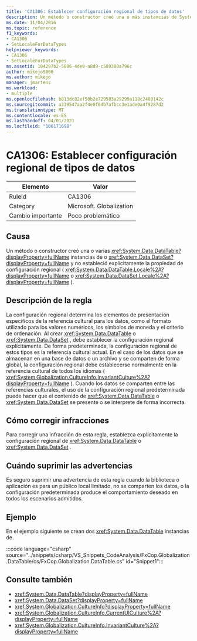 ```yaml
---
title: 'CA1306: Establecer configuración regional de tipos de datos'
description: Un método o constructor creó una o más instancias de System. Data. DataTable o System. Data. DataSet y no estableció explícitamente la propiedad de configuración regional.
ms.date: 11/04/2016
ms.topic: reference
f1_keywords:
- CA1306
- SetLocaleForDataTypes
helpviewer_keywords:
- CA1306
- SetLocaleForDataTypes
ms.assetid: 104297b2-5806-4de0-a8d9-c589380a796c
author: mikejo5000
ms.author: mikejo
manager: jmartens
ms.workload:
- multiple
ms.openlocfilehash: b813dc82ef50b2e729583a29299a118c2480142c
ms.sourcegitcommit: a339547aa2f4e0f64b7afbcc3e1ade0a4f9287d2
ms.translationtype: MT
ms.contentlocale: es-ES
ms.lasthandoff: 04/01/2021
ms.locfileid: "106171698"
---
```

# <a name="ca1306-set-locale-for-data-types"></a>CA1306: Establecer configuración regional de tipos de datos

|Elemento|Valor|
|-|-|
|RuleId|CA1306|
|Category|Microsoft. Globalization|
|Cambio importante|Poco problemático|

## <a name="cause"></a>Causa
Un método o constructor creó una o varias <xref:System.Data.DataTable?displayProperty=fullName> instancias de o <xref:System.Data.DataSet?displayProperty=fullName> y no estableció explícitamente la propiedad de configuración regional ( <xref:System.Data.DataTable.Locale%2A?displayProperty=fullName> o <xref:System.Data.DataSet.Locale%2A?displayProperty=fullName> ).

## <a name="rule-description"></a>Descripción de la regla
La configuración regional determina los elementos de presentación específicos de la referencia cultural para los datos, como el formato utilizado para los valores numéricos, los símbolos de moneda y el criterio de ordenación. Al crear <xref:System.Data.DataTable> o <xref:System.Data.DataSet> , debe establecer la configuración regional explícitamente. De forma predeterminada, la configuración regional de estos tipos es la referencia cultural actual. En el caso de los datos que se almacenan en una base de datos o un archivo y se comparten de forma global, la configuración regional debe establecerse normalmente en la referencia cultural de todos los idiomas ( <xref:System.Globalization.CultureInfo.InvariantCulture%2A?displayProperty=fullName> ). Cuando los datos se comparten entre las referencias culturales, el uso de la configuración regional predeterminada puede hacer que el contenido de <xref:System.Data.DataTable> o <xref:System.Data.DataSet> se presente o se interprete de forma incorrecta.

## <a name="how-to-fix-violations"></a>Cómo corregir infracciones
Para corregir una infracción de esta regla, establezca explícitamente la configuración regional de <xref:System.Data.DataTable> o <xref:System.Data.DataSet> .

## <a name="when-to-suppress-warnings"></a>Cuándo suprimir las advertencias
Es seguro suprimir una advertencia de esta regla cuando la biblioteca o aplicación es para un público local limitado, no se comparten los datos, o la configuración predeterminada produce el comportamiento deseado en todos los escenarios admitidos.

## <a name="example"></a>Ejemplo
En el ejemplo siguiente se crean dos <xref:System.Data.DataTable> instancias de.

:::code language="csharp" source="../snippets/csharp/VS_Snippets_CodeAnalysis/FxCop.Globalization.DataTable/cs/FxCop.Globalization.DataTable.cs" id="Snippet1":::

## <a name="see-also"></a>Consulte también

- <xref:System.Data.DataTable?displayProperty=fullName>
- <xref:System.Data.DataSet?displayProperty=fullName>
- <xref:System.Globalization.CultureInfo?displayProperty=fullName>
- <xref:System.Globalization.CultureInfo.CurrentUICulture%2A?displayProperty=fullName>
- <xref:System.Globalization.CultureInfo.InvariantCulture%2A?displayProperty=fullName>
